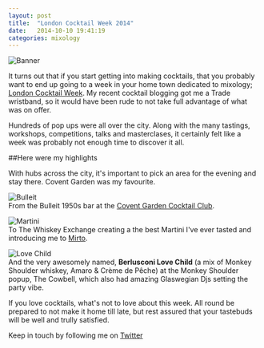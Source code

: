 ```yaml
---
layout: post
title:  "London Cocktail Week 2014"
date:   2014-10-10 19:41:19
categories: mixology
---
```


![Banner](https://raw.githubusercontent.com/raphaelleheaf/nevercinderella/gh-pages/_assets/banner.jpg)

It turns out that if you start getting into making cocktails, that you probably want to end up going to a week in your home town dedicated to mixology; [London Cocktail Week](http://www.londoncocktailweek.com/). My recent cocktail blogging got me a Trade wristband, so it would have been rude to not take full advantage of what was on offer.

Hundreds of pop ups were all over the city. Along with the many tastings, workshops, competitions, talks and masterclases, it certainly felt like a week was probably not enough time to discover it all. 

##Here were my highlights

With hubs across the city, it's important to pick an area for the evening and stay there.
Covent Garden was my favourite. 


![Bulleit](https://raw.githubusercontent.com/raphaelleheaf/nevercinderella/gh-pages/_assets/bulleit.jpg)  
From the Bulleit 1950s bar at the [Covent Garden Cocktail Club](http://coventgardencocktailclub.co.uk/).  


![Martini](https://raw.githubusercontent.com/raphaelleheaf/nevercinderella/gh-pages/_assets/martini.jpg)  
To The Whiskey Exchange creating a the best Martini I've ever tasted and introducing me to [Mirto](http://www.nifeislife.com/mirto-sardegna-70cl-p-2021.html).  


![Love Child](https://raw.githubusercontent.com/raphaelleheaf/nevercinderella/gh-pages/_assets/love_child.jpg)  
And the very awesomely named, __Berlusconi Love Child__ (a mix of Monkey Shoulder whiskey, Amaro & Crème de Pêche) at the Monkey Shoulder popup, The Cowbell, which also had amazing Glaswegian Djs setting the party vibe.  



If you love cocktails, what's not to love about this week. All round be prepared to not make it home till late, but rest assured that your tastebuds will be well and trully satisfied.





Keep in touch by following me on [Twitter](https://twitter.com/cinderellanever) 


